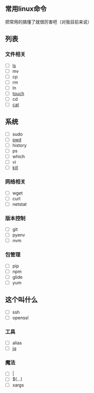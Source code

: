 ## 常用linux命令
把常用的搞懂了就很厉害吧（对我目前来说）

## 列表

### 文件相关
- [ ] [ls](./ls.md)
- [ ] mv
- [ ] cp
- [ ] rm
- [ ] ln
- [ ] [touch](./touch.md)
- [ ] cd
- [ ] [cat](./cat.md)

## 系统
- [ ] sudo
- [ ] [pwd](./pwd.md)
- [ ] history
- [ ] ps
- [ ] which
- [ ] vi
- [ ] [kill](./kill.md)

### 网络相关
- [ ] wget
- [ ] curl
- [ ] netstat

### 版本控制
- [ ] git
- [ ] pyenv
- [ ] nvm

### 包管理
- [ ] pip
- [ ] npm
- [ ] glide
- [ ] yum

## 这个叫什么
- [ ] ssh
- [ ] openssl

### 工具
- [ ] alias
- [ ] [jq](./jq.md)

### 魔法
- [ ] |
- [ ] $(...)
- [ ] xargs
